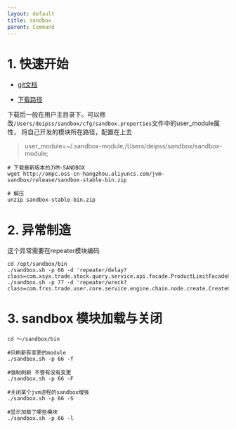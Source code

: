 ```yaml
---
layout: default
title: sandbox
parent: Command
---
```


# 1. 快速开始

- [git文档](https://github.com/alibaba/jvm-sandbox/wiki/USER-QUICK-START)
 
- [下载路径](http://ompc.oss-cn-hangzhou.aliyuncs.com/jvm-sandbox/release/sandbox-stable-bin.zip)

下载后一般在用户主目录下。可以修改`/Users/deipss/sandbox/cfg/sandbox.properties`文件中的user_module属性，
将自己开发的模块所在路径，配置在上去

> user_module=~/.sandbox-module;/Users/deipss/sandbox/sandbox-module;

```shell
# 下载最新版本的JVM-SANDBOX
wget http://ompc.oss-cn-hangzhou.aliyuncs.com/jvm-sandbox/release/sandbox-stable-bin.zip

# 解压
unzip sandbox-stable-bin.zip
``` 

# 2. 异常制造

这个异常需要在repeater模块编码

```shell
cd /opt/sandbox/bin
./sandbox.sh -p 66 -d 'repeater/delay?class=com.xsyx.trade.stock.query.service.api.facade.ProductLimitFacade&method=queryLimit&delay=800'
./sandbox.sh -p 77 -d 'repeater/wreck?class=com.frxs.trade.user.core.service.engine.chain.node.create.CreateCoreProcessorNode&method=process&type=RuntimeException'
```

# 3. sandbox 模块加载与关闭

```shell
cd ～/sandbox/bin

#只刷新有变更的module
./sandbox.sh -p 66 -f 

#强制刷新 不管有没有变更
./sandbox.sh -p 66 -F

#关闭某个jvm进程的sandbox增强 
./sandbox.sh -p 66 -S 

#显示加载了哪些模块
./sandbox.sh -p 66 -l
```